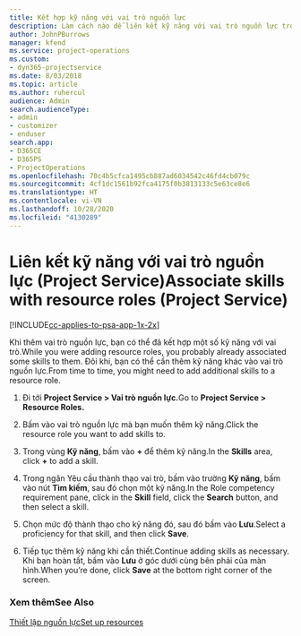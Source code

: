 ```yaml
---
title: Kết hợp kỹ năng với vai trò nguồn lực
description: Làm cách nào để liên kết kỹ năng với vai trò nguồn lực trong Project Service
author: JohnPBurrows
manager: kfend
ms.service: project-operations
ms.custom:
- dyn365-projectservice
ms.date: 8/03/2018
ms.topic: article
ms.author: ruhercul
audience: Admin
search.audienceType:
- admin
- customizer
- enduser
search.app:
- D365CE
- D365PS
- ProjectOperations
ms.openlocfilehash: 70c4b5cfca1495cb887ad6034542c46fd4cb079c
ms.sourcegitcommit: 4cf1dc1561b92fca4175f0b3813133c5e63ce8e6
ms.translationtype: HT
ms.contentlocale: vi-VN
ms.lasthandoff: 10/28/2020
ms.locfileid: "4130289"
---
```

# <a name="associate-skills-with-resource-roles-project-service"></a><span data-ttu-id="f92f1-103">Liên kết kỹ năng với vai trò nguồn lực (Project Service)</span><span class="sxs-lookup"><span data-stu-id="f92f1-103">Associate skills with resource roles (Project Service)</span></span>

[!INCLUDE[cc-applies-to-psa-app-1x-2x](../includes/cc-applies-to-psa-app-1x-2x.md)]

<span data-ttu-id="f92f1-104">Khi thêm vai trò nguồn lực, bạn có thể đã kết hợp một số kỹ năng với vai trò.</span><span class="sxs-lookup"><span data-stu-id="f92f1-104">While you were adding resource roles, you probably already associated some skills to them.</span></span> <span data-ttu-id="f92f1-105">Đôi khi, bạn có thể cần thêm kỹ năng khác vào vai trò nguồn lực.</span><span class="sxs-lookup"><span data-stu-id="f92f1-105">From time to time, you might need to add additional skills to a resource role.</span></span>  
  
1.  <span data-ttu-id="f92f1-106">Đi tới **Project Service > Vai trò nguồn lực.**</span><span class="sxs-lookup"><span data-stu-id="f92f1-106">Go to **Project Service > Resource Roles.**</span></span>  
  
2.  <span data-ttu-id="f92f1-107">Bấm vào vai trò nguồn lực mà bạn muốn thêm kỹ năng.</span><span class="sxs-lookup"><span data-stu-id="f92f1-107">Click the resource role you want to add skills to.</span></span>  
  
3.  <span data-ttu-id="f92f1-108">Trong vùng **Kỹ năng**, bấm vào **+** để thêm kỹ năng.</span><span class="sxs-lookup"><span data-stu-id="f92f1-108">In the **Skills** area, click **+** to add a skill.</span></span>  
  
4.  <span data-ttu-id="f92f1-109">Trong ngăn Yêu cầu thành thạo vai trò, bấm vào trường **Kỹ năng**, bấm vào nút **Tìm kiếm**, sau đó chọn một kỹ năng.</span><span class="sxs-lookup"><span data-stu-id="f92f1-109">In the Role competency requirement pane, click in the **Skill** field, click the **Search** button,  and then select a skill.</span></span>  
  
5.  <span data-ttu-id="f92f1-110">Chọn mức độ thành thạo cho kỹ năng đó, sau đó bấm vào **Lưu**.</span><span class="sxs-lookup"><span data-stu-id="f92f1-110">Select a proficiency for that skill, and then click **Save**.</span></span>  
  
6.  <span data-ttu-id="f92f1-111">Tiếp tục thêm kỹ năng khi cần thiết.</span><span class="sxs-lookup"><span data-stu-id="f92f1-111">Continue adding skills as necessary.</span></span> <span data-ttu-id="f92f1-112">Khi bạn hoàn tất, bấm vào **Lưu** ở góc dưới cùng bên phải của màn hình.</span><span class="sxs-lookup"><span data-stu-id="f92f1-112">When you’re done, click **Save** at the bottom right corner of the screen.</span></span>  
  
### <a name="see-also"></a><span data-ttu-id="f92f1-113">Xem thêm</span><span class="sxs-lookup"><span data-stu-id="f92f1-113">See Also</span></span>  
 [<span data-ttu-id="f92f1-114">Thiết lập nguồn lực</span><span class="sxs-lookup"><span data-stu-id="f92f1-114">Set up resources</span></span>](../psa/set-up-resources.md)
